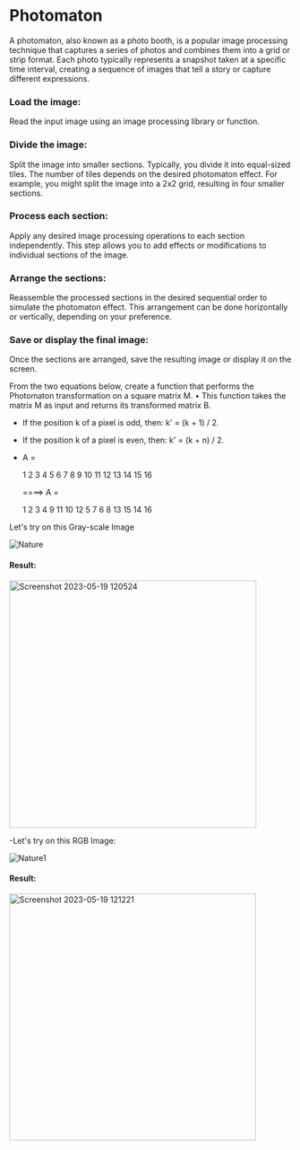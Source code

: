 # Photomaton
A photomaton, also known as a photo booth, is a popular image processing technique that captures a series of photos and combines them into a grid or strip format. Each photo typically represents a snapshot taken at a specific time interval, creating a sequence of images that tell a story or capture different expressions.

### Load the image: 
Read the input image using an image processing library or function.

### Divide the image: 
Split the image into smaller sections. Typically, you divide it into equal-sized tiles. The number of tiles depends on the desired photomaton effect. For example, you might split the image into a 2x2 grid, resulting in four smaller sections.

### Process each section: 
Apply any desired image processing operations to each section independently. This step allows you to add effects or modifications to individual sections of the image.

### Arrange the sections:
Reassemble the processed sections in the desired sequential order to simulate the photomaton effect. This arrangement can be done horizontally or vertically, depending on your preference.

### Save or display the final image:
Once the sections are arranged, save the resulting image or display it on the screen.


From the two equations below, create a function that performs the Photomaton transformation on a square matrix M.
• This function takes the matrix M as input and returns its transformed matrix B.
- If the position k of a pixel is odd, then: k' = (k + 1) / 2.
- If the position k of a pixel is even, then: k' = (k + n) / 2.
- A =

     1     2     3     4
     5     6     7     8
     9    10    11    12
    13    14    15    16
    
    ====>
    A =

     1     2     3     4
     9     11    10    12
     5     7     6      8
     13    15    14    16
    
    
Let's try on this Gray-scale Image

![Nature](https://github.com/maghwa/image_processing_TP/assets/87017143/e6de5ce4-abf9-4868-a71c-c1b45c6ad456)

#### Result:

<img width="441" alt="Screenshot 2023-05-19 120524" src="https://github.com/maghwa/image_processing_TP/assets/87017143/3b07c99a-4241-4f1a-84ba-a71cb832eb80">

-Let's try on this RGB Image:

![Nature1](https://github.com/maghwa/image_processing_TP/assets/87017143/3c0c0170-a985-41c9-b5ea-9b89c47eb107)

#### Result:
<img width="440" alt="Screenshot 2023-05-19 121221" src="https://github.com/maghwa/image_processing_TP/assets/87017143/2fd9c1f7-e556-4dd7-b482-2783837a2959">



